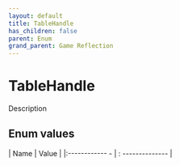 ```yaml
---
layout: default
title: TableHandle
has_children: false
parent: Enum
grand_parent: Game Reflection
---
```

# TableHandle
Description 

## Enum values
| Name | Value |
|:------------ - | : -------------- |
